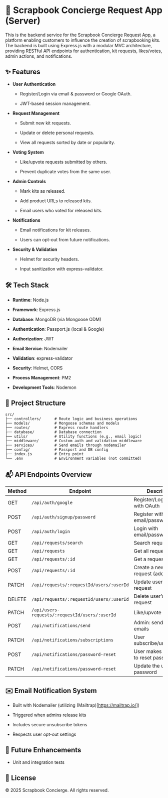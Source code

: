 # 🧠 Scrapbook Concierge Request App (Server)
This is the backend service for the Scrapbook Concierge Request App, a platform enabling customers to influence the creation of scrapbooking kits. The backend is built using Express.js with a modular MVC architecture, providing RESTful API endpoints for authentication, kit requests, likes/votes, admin actions, and notifications.

## ✨ Features
- **User Authentication**

  - Register/Login via email & password or Google OAuth.

  - JWT-based session management.

- **Request Management**

  - Submit new kit requests.

  - Update or delete personal requests.

  - View all requests sorted by date or popularity.

- **Voting System**

  - Like/upvote requests submitted by others.

  - Prevent duplicate votes from the same user.

- **Admin Controls**

  - Mark kits as released.

  - Add product URLs to released kits.

  - Email users who voted for released kits.

- **Notifications**

  - Email notifications for kit releases.

  - Users can opt-out from future notifications.

- **Security & Validation**

  - Helmet for security headers.

  - Input sanitization with express-validator.



## 🛠️ Tech Stack
- **Runtime**: Node.js

- **Framework**: Express.js

- **Database**: MongoDB (via Mongoose ODM)

- **Authentication**: Passport.js (local & Google)

- **Authorization**: JWT

- **Email Service**: Nodemailer

- **Validation**: express-validator

- **Security**: Helmet, CORS

- **Process Management**: PM2

- **Development Tools**: Nodemon


## 📂 Project Structure
    src/
    ├── controllers/      # Route logic and business operations
    ├── models/           # Mongoose schemas and models
    ├── routes/           # Express route handlers
    ├── database/         # Database connection
    ├── utils/            # Utility functions (e.g., email logic)
    ├── middleware/       # Custom auth and validation middleware
    ├── services/         # Send emails through nodemailer
    ├── config/           # Passport and DB config
    ├── index.js          # Entry point
    └── .env              # Environment variables (not committed)


## 📬 API Endpoints Overview
| Method | Endpoint                                         | Description                             |
| ------ | -------------------------------------------      | -----------------------------------     |
| GET    | `/api/auth/google`                               | Register/Login Google with OAuth        |
| POST   | `/api/auth/signup/password`                      | Register with email/password            |
| POST   | `/api/auth/login`                                | Login with email/password               |
| GET    | `/api/requests/search`                           | Search requests                         |
| GET    | `/api/requests`                                  | Get all requests                        |
| GET    | `/api/requests/:id`                              | Get a request by id                     |
| POST   | `/api/requests/:id`                               | Create a new kit request (add userId)   |
| PATCH  | `/api/requests/:requestId/users/:userId`         | Update user’s own request               |
| DELETE | `/api/requests/:requestId/users/:userId`         | Delete user’s own request               |
| PATCH  | `/api/users-requests/:requestId/users/:userId`   | Like/upvote a request                   |
| POST   | `/api/notifications/send`                        | Admin: send release emails              |
| PATCH  | `/api/notifications/subscriptions`               | User subscribe/unsubscribe              |
| POST   | `/api/notifications/password-reset`              | User makes a request to reset password  |
| PATCH  | `/api/notifications/password-reset`              | Update the user password                |

## ✉️ Email Notification System
  - Built with Nodemailer (utilizing (Mailtrap)[https://mailtrap.io/])

  - Triggered when admins release kits

  - Includes secure unsubscribe tokens

  - Respects user opt-out settings


##  🧪 Future Enhancements

  - Unit and integration tests


## 📄 License

© 2025 Scrapbook Concierge. All rights reserved.

